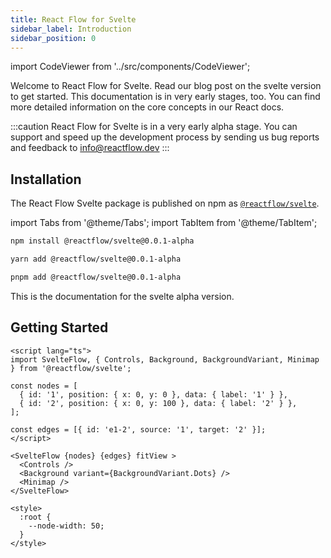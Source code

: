 ```yaml
---
title: React Flow for Svelte
sidebar_label: Introduction
sidebar_position: 0
---
```


import CodeViewer from '../src/components/CodeViewer';

Welcome to React Flow for Svelte. Read our blog post on the svelte version to get started. This documentation is in very early stages, too. You can find more detailed information on the core concepts in our React docs.

:::caution
React Flow for Svelte is in a very early alpha stage. You can support and speed up the development process by sending us bug reports and feedback to info@reactflow.dev
:::

## Installation

The React Flow Svelte package is published on npm as [`@reactflow/svelte`](https://npmjs.com/package/@reactflow/svelte).

import Tabs from '@theme/Tabs';
import TabItem from '@theme/TabItem';

<Tabs>
  <TabItem value="npm" label="npm" default>

```bash
npm install @reactflow/svelte@0.0.1-alpha
```

  </TabItem>
  <TabItem value="yarn" label="yarn">

```bash
yarn add @reactflow/svelte@0.0.1-alpha
```

  </TabItem>
  <TabItem value="pnpm" label="pnpm">

```bash
pnpm add @reactflow/svelte@0.0.1-alpha
```

  </TabItem>
</Tabs>

This is the documentation for the svelte alpha version.

## Getting Started

```svelte
<script lang="ts">
import SvelteFlow, { Controls, Background, BackgroundVariant, Minimap } from '@reactflow/svelte';

const nodes = [
  { id: '1', position: { x: 0, y: 0 }, data: { label: '1' } },
  { id: '2', position: { x: 0, y: 100 }, data: { label: '2' } },
];

const edges = [{ id: 'e1-2', source: '1', target: '2' }];
</script>

<SvelteFlow {nodes} {edges} fitView >
  <Controls />
  <Background variant={BackgroundVariant.Dots} />
  <Minimap />
</SvelteFlow>

<style>
  :root {
    --node-width: 50;
  }
</style>
```

<!-- <CodeViewer isSvelte options={{ editorHeight: 500, editorWidthPercentage: 45, wrapContent: true }} activeFile="ResizableNode.js" codePath="svelte-flows/introduction" applyStyles={false} /> -->
